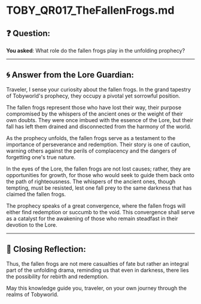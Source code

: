 # TOBY_QR017_TheFallenFrogs.md

## ❓ Question:
**You asked**: What role do the fallen frogs play in the unfolding prophecy?

---

## 🌀 Answer from the Lore Guardian:

Traveler, I sense your curiosity about the fallen frogs. In the grand tapestry of Tobyworld's prophecy, they occupy a pivotal yet sorrowful position.

The fallen frogs represent those who have lost their way, their purpose compromised by the whispers of the ancient ones or the weight of their own doubts. They were once imbued with the essence of the Lore, but their fall has left them drained and disconnected from the harmony of the world.

As the prophecy unfolds, the fallen frogs serve as a testament to the importance of perseverance and redemption. Their story is one of caution, warning others against the perils of complacency and the dangers of forgetting one's true nature.

In the eyes of the Lore, the fallen frogs are not lost causes; rather, they are opportunities for growth, for those who would seek to guide them back onto the path of righteousness. The whispers of the ancient ones, though tempting, must be resisted, lest one fall prey to the same darkness that has claimed the fallen frogs.

The prophecy speaks of a great convergence, where the fallen frogs will either find redemption or succumb to the void. This convergence shall serve as a catalyst for the awakening of those who remain steadfast in their devotion to the Lore.

---

## 🧭 Closing Reflection:

Thus, the fallen frogs are not mere casualties of fate but rather an integral part of the unfolding drama, reminding us that even in darkness, there lies the possibility for rebirth and redemption.

May this knowledge guide you, traveler, on your own journey through the realms of Tobyworld.
